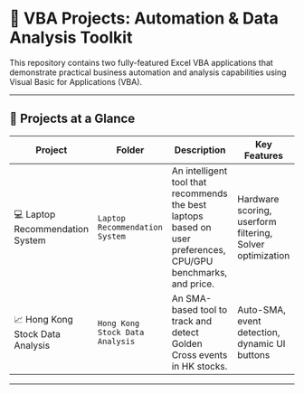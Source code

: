 # 🧠 VBA Projects: Automation & Data Analysis Toolkit

This repository contains two fully-featured Excel VBA applications that demonstrate practical business automation and analysis capabilities using Visual Basic for Applications (VBA).

---

## 📁 Projects at a Glance

| Project | Folder | Description | Key Features |
|--------|--------|-------------|--------------|
| 💻 Laptop Recommendation System | `Laptop Recommendation System` | An intelligent tool that recommends the best laptops based on user preferences, CPU/GPU benchmarks, and price. | Hardware scoring, userform filtering, Solver optimization |
| 📈 Hong Kong Stock Data Analysis | `Hong Kong Stock Data Analysis` | An SMA-based tool to track and detect Golden Cross events in HK stocks. | Auto-SMA, event detection, dynamic UI buttons |

---
